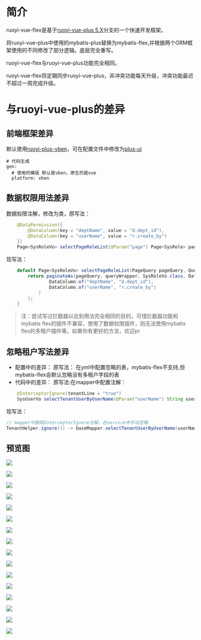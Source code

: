 # 简介
ruoyi-vue-flex是基于[ruoyi-vue-plus 5.X](https://gitee.com/dromara/RuoYi-Vue-Plus/tree/5.X/)分支的一个快速开发框架。

将ruoyi-vue-plus中使用的mybatis-plus替换为mybatis-flex,并根据两个ORM框架使用的不同修改了部分逻辑。底层完全重写。

ruoyi-vue-flex与ruoyi-vue-plus功能完全相同。

ruoyi-vue-flex将定期同步ruoyi-vue-plus，非冲突功能每天升级，冲突功能最迟不超过一周完成升级。


# 与ruoyi-vue-plus的差异
## 前端框架差异
默认使用[ruoyi-plus-vben](https://gitee.com/dapppp/ruoyi-plus-vben)，可在配置文件中修改为[plus-ui](https://gitee.com/JavaLionLi/plus-ui)
```
# 代码生成
gen:
  # 使用的模版 默认是vben，原生的是vue
  platform: vben
```

## 数据权限用法差异
数据权限注解，修改为类，原写法：
```java
    @DataPermission({
        @DataColumn(key = "deptName", value = "d.dept_id"),
        @DataColumn(key = "userName", value = "r.create_by")
    })
    Page<SysRoleVo> selectPageRoleList(@Param("page") Page<SysRole> page, @Param(Constants.WRAPPER) Wrapper<SysRole> queryWrapper);
```
现写法：
```java
    default Page<SysRoleVo> selectPageRoleList(PageQuery pageQuery, QueryWrapper queryWrapper){
        return paginateAs(pageQuery, queryWrapper, SysRoleVo.class, DataPermission.of(
                DataColumn.of("deptName", "d.dept_id"),
                DataColumn.of("userName", "r.create_by")
            )
        );
    }
```
> 注：尝试写过拦截器以达到用法完全相同的目的，可惜拦截器功能和mybatis flex的插件不兼容，使用了数据权限插件，则无法使用mybatis flex的多租户插件等。如果你有更好的方法，欢迎pr

## 忽略租户写法差异
- 配置中的差异：
  原写法： 在yml中配置忽略的表，mybatis-flex不支持,但mybatis-flex会默认忽略没有多租户字段的表
- 代码中的差异：
  原写法:在mapper中配置注解：
```java
    @InterceptorIgnore(tenantLine = "true")
    SysUserVo selectTenantUserByUserName(@Param("userName") String userName, @Param("tenantId") String tenantId);
```
  现写法：
```java
// mapper中删除InterceptorIgnore注解，在service中手动忽略
TenantHelper.ignore(() -> baseMapper.selectTenantUserByUserName(userName, tenantId));
```

## 预览图

![](https://raw.githubusercontent.com/yhan219/blog-image/master/yhan/iShot_2023-12-21_19.42.28.jpg)

![](https://raw.githubusercontent.com/yhan219/blog-image/master/yhan/iShot_2023-12-21_19.42.50.jpg)

![](https://raw.githubusercontent.com/yhan219/blog-image/master/yhan/iShot_2023-12-21_19.42.59.jpg)

![](https://raw.githubusercontent.com/yhan219/blog-image/master/yhan/iShot_2023-12-21_19.43.09.jpg)

![](https://raw.githubusercontent.com/yhan219/blog-image/master/yhan/iShot_2023-12-21_19.43.29.jpg)

![](https://raw.githubusercontent.com/yhan219/blog-image/master/yhan/iShot_2023-12-21_19.43.37.jpg)

![](https://raw.githubusercontent.com/yhan219/blog-image/master/yhan/iShot_2023-12-21_19.43.46.jpg)

![](https://raw.githubusercontent.com/yhan219/blog-image/master/yhan/iShot_2023-12-21_19.44.05.jpg)

![](https://raw.githubusercontent.com/yhan219/blog-image/master/yhan/iShot_2023-12-21_19.44.25.jpg)

![](https://raw.githubusercontent.com/yhan219/blog-image/master/yhan/iShot_2023-12-21_19.44.40.jpg)

![](https://raw.githubusercontent.com/yhan219/blog-image/master/yhan/iShot_2023-12-21_19.44.47.jpg)

![](https://raw.githubusercontent.com/yhan219/blog-image/master/yhan/iShot_2023-12-21_19.45.12.jpg)

![](https://raw.githubusercontent.com/yhan219/blog-image/master/yhan/iShot_2023-12-21_19.45.32.jpg)

![](https://raw.githubusercontent.com/yhan219/blog-image/master/yhan/iShot_2023-12-21_19.45.48.jpg)

![](https://raw.githubusercontent.com/yhan219/blog-image/master/yhan/iShot_2023-12-21_19.46.10.jpg)

![](https://raw.githubusercontent.com/yhan219/blog-image/master/yhan/iShot_2023-12-21_19.55.28.jpg)
